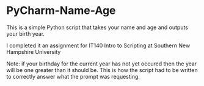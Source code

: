 # PyCharm-Name-Age

This is a simple Python script that takes your name and age and outputs your birth year. 

I completed it an assignment for IT140 Intro to Scripting at Southern New Hampshire University

Note: if your birthday for the current year has not yet occured then the year will be one greater than it should be. This is how the script had to be written to correctly answer what the prompt was requesting.
